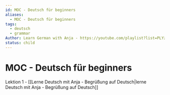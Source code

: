 ```yaml
---
id: MOC - Deutsch für beginners
aliases:
  - MOC - Deutsch für beginners
tags:
  - deutsch
  - grammar
Author: Learn German with Anja - https://youtube.com/playlist?list=PLYzp2xhTw9W1Z9RvnCoveC0W7pkwUMHXy&si=hBbFq1FZGz-Hc84p
status: child
---
```


# MOC - Deutsch für beginners

Lektion 1 - [[Lerne Deutsch mit Anja - Begrüßung auf Deutsch|lerne Deutsch mit Anja - Begrüßung auf Deutsch]]

